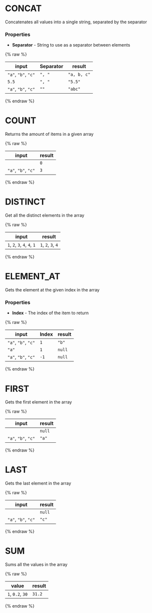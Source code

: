 # CONCAT

Concatenates all values into a single string, separated by the separator

### Properties

 * __Separator__ - String to use as a separator between elements

{% raw %}

|input|Separator|result|
|-----|---------|------|
|`"a"`, `"b"`, `"c"`|`", "`|`"a, b, c"`|
|`5.5`|`", "`|`"5.5"`|
|`"a"`, `"b"`, `"c"`|`""`|`"abc"`|

{% endraw %}


# COUNT

Returns the amount of items in a given array

{% raw %}

|input|result|
|-----|------|
||`0`|
|`"a"`, `"b"`, `"c"`|`3`|

{% endraw %}


# DISTINCT

Get all the distinct elements in the array

{% raw %}

|input|result|
|-----|------|
|`1`, `2`, `3`, `4`, `4`, `1`|`1`, `2`, `3`, `4`|

{% endraw %}


# ELEMENT_AT

Gets the element at the given index in the array

### Properties

 * __Index__ - The index of the item to return

{% raw %}

|input|Index|result|
|-----|-----|------|
|`"a"`, `"b"`, `"c"`|`1`|`"b"`|
|`"a"`|`1`|`null`|
|`"a"`, `"b"`, `"c"`|`-1`|`null`|

{% endraw %}


# FIRST

Gets the first element in the array

{% raw %}

|input|result|
|-----|------|
||`null`|
|`"a"`, `"b"`, `"c"`|`"a"`|

{% endraw %}


# LAST

Gets the last element in the array

{% raw %}

|input|result|
|-----|------|
||`null`|
|`"a"`, `"b"`, `"c"`|`"c"`|

{% endraw %}


# SUM

Sums all the values in the array

{% raw %}

|value|result|
|-----|------|
|`1`, `0.2`, `30`|`31.2`|

{% endraw %}
